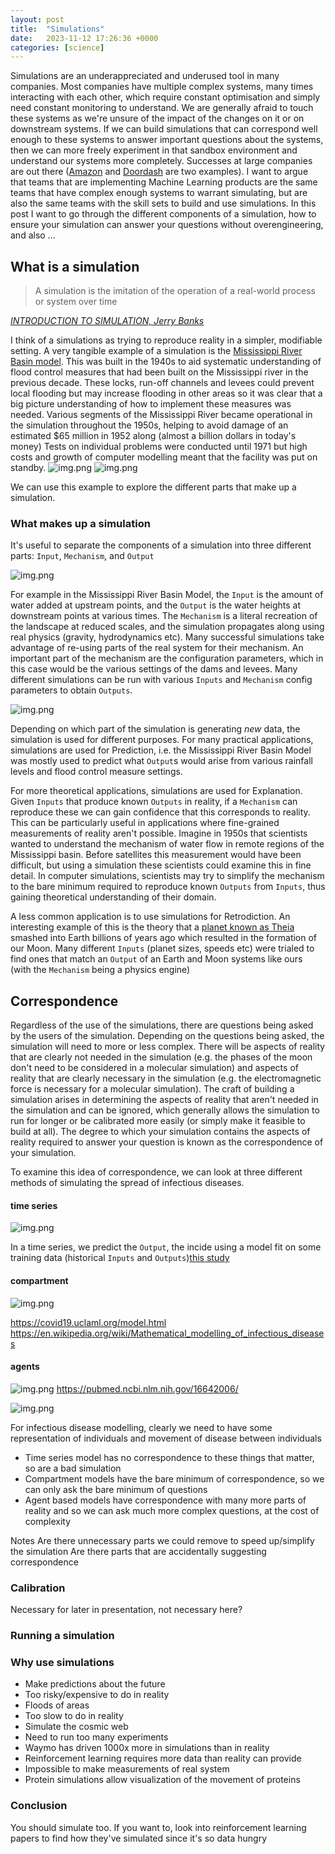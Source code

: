 ```yaml
---
layout: post
title:  "Simulations"
date:   2023-11-12 17:26:36 +0000
categories: [science]
---
```

Simulations are an underappreciated and underused tool in many companies. 
Most companies have multiple complex systems, many times interacting with each other, which require constant optimisation and simply need constant monitoring to understand.
We are generally afraid to touch these systems as we're unsure of the impact of the changes on it or on downstream systems.
If we can build simulations that can correspond well enough to these systems to answer important questions about the systems, then we can more freely experiment in that sandbox environment and understand our systems more completely.
Successes at large companies are out there ([Amazon](https://d1.awsstatic.com/events/Summits/reinvent2022/INO105_Supply-chain-and-logistics.pdf) and [Doordash](https://doordash.engineering/2022/08/16/4-essential-steps-for-building-a-simulator/) are two examples).
I want to argue that teams that are implementing Machine Learning products are the same teams that have complex enough systems to warrant simulating, but are also the same teams with the skill sets to build and use simulations.
In this post I want to go through the different components of a simulation, how to ensure your simulation can answer your questions without overengineering, and also ...

## What is a simulation
> A simulation is the imitation of the operation of a real-world process or system over time

_[INTRODUCTION TO SIMULATION, Jerry Banks](https://dl.acm.org/doi/pdf/10.1145/324138.324142)_

I think of a simulations as trying to reproduce reality in a simpler, modifiable setting. 
A very tangible example of a simulation is the [Mississippi River Basin model](https://en.wikipedia.org/wiki/Mississippi_River_Basin_Model). 
This was built in the 1940s to aid systematic understanding of flood control measures that had been built on the Mississippi river in the previous decade.
These locks, run-off channels and levees could prevent local flooding but may increase flooding in other areas so it was clear that a big picture understanding of how to implement these measures was needed.
Various segments of the Mississippi River became operational in the simulation throughout the 1950s, helping to avoid damage of an estimated $65 million in 1952 along (almost a billion dollars in today's money)
Tests on individual problems were conducted until 1971 but high costs and growth of computer modelling meant that the facility was put on standby.
 ![img.png](/assets/images/simulations/MissBasinModel_Color_Aerial_800x538.jpg) ![img.png](/assets/images/simulations/Mississippiriver-new-01.png)

We can use this example to explore the different parts that make up a simulation.
### What makes up a simulation
It's useful to separate the components of a simulation into three different parts: `Input`, `Mechanism`, and `Output`

 ![img.png](/assets/images/simulations/components.png)

For example in the Mississippi River Basin Model, the `Input` is the amount of water added at upstream points, and the `Output` is the water heights at downstream points at various times.
The `Mechanism` is a literal recreation of the landscape at reduced scales, and the simulation propagates along using real physics (gravity, hydrodynamics etc).
Many successful simulations take advantage of re-using parts of the real system for their mechanism.
An important part of the mechanism are the configuration parameters, which in this case would be the various settings of the dams and levees.
Many different simulations can be run with various `Inputs` and `Mechanism` config parameters to obtain `Outputs`.

![img.png](/assets/images/simulations/components-for.png)

Depending on which part of the simulation is generating *new* data, the simulation is used for different purposes. 
For many practical applications, simulations are used for Prediction, i.e. the Mississippi River Basin Model was mostly used to predict what `Output`s would arise from various rainfall levels and flood control measure settings.

For more theoretical applications, simulations are used for Explanation. Given `Inputs` that produce known `Outputs` in reality, if a `Mechanism` can reproduce these we can gain confidence that this corresponds to reality.
This can be particularly useful in applications where fine-grained measurements of reality aren't possible. Imagine in 1950s that scientists wanted to understand the mechanism of water flow in remote regions of the Mississippi basin.
Before satellites this measurement would have been difficult, but using a simulation these scientists could examine this in fine detail.
In computer simulations, scientists may try to simplify the mechanism to the bare minimum required to reproduce known `Outputs` from `Inputs`, thus  gaining theoretical understanding of their domain.

A less common application is to use simulations for Retrodiction. An interesting example of this is the theory that a [planet known as Theia](https://en.wikipedia.org/wiki/Theia_(planet)) smashed into Earth billions of years ago which resulted in the formation of our Moon.
Many different `Inputs` (planet sizes, speeds etc) were trialed to find ones that match an `Output` of an Earth and Moon systems like ours (with the `Mechanism` being a physics engine)

## Correspondence
Regardless of the use of the simulations, there are questions being asked by the users of the simulation. 
Depending on the questions being asked, the simulation will need to more or less complex.
There will be aspects of reality that are clearly not needed in the simulation (e.g. the phases of the moon don't need to be considered in a molecular simulation)
and aspects of reality that are clearly necessary in the simulation (e.g. the electromagnetic force is necessary for a molecular simulation).
The craft of building a simulation arises in determining the aspects of reality that aren't needed in the simulation and can be ignored, 
which generally allows the simulation to run for longer or be calibrated more easily (or simply make it feasible to build at all).
The degree to which your simulation contains the aspects of reality required to answer your question is known as the correspondence of your simulation.

To examine this idea of correspondence, we can look at three different methods of simulating the spread of infectious diseases.

#### time series
![img.png](/assets/images/simulations/timeseries-disease.png)

In a time series, we predict the `Output`, the incide using a model fit on some training data (historical `Inputs` and `Outputs`)[this study](https://www.sciencedirect.com/science/article/pii/S0960077920303441)

#### compartment
![img.png](/assets/images/simulations/compartment-disease.png)

https://covid19.uclaml.org/model.html 
https://en.wikipedia.org/wiki/Mathematical_modelling_of_infectious_diseases

#### agents
 ![img.png](/assets/images/simulations/agent-disease.png)
https://pubmed.ncbi.nlm.nih.gov/16642006/

![img.png](/assets/images/simulations/correspondence.png)

For infectious disease modelling, clearly we need to have some representation of individuals and movement of disease between individuals
- Time series model has no correspondence to these things that matter, so are a bad simulation
- Compartment models have the bare minimum of correspondence, so we can only ask the bare minimum of questions
- Agent based models have correspondence with many more parts of reality and so we can ask much more complex questions, at the cost of complexity

Notes
Are there unnecessary parts we could remove to speed up/simplify the simulation
Are there parts that are accidentally suggesting correspondence

### Calibration
Necessary for later in presentation, not necessary here?

### Running a simulation

### Why use simulations
- Make predictions about the future
- Too risky/expensive to do in reality
- Floods of areas
- Too slow to do in reality
- Simulate the cosmic web
- Need to run too many experiments
- Waymo has driven 1000x more in simulations than in reality
- Reinforcement learning requires more data than reality can provide
- Impossible to make measurements of real system
- Protein simulations allow visualization of the movement of proteins 

### Conclusion
You should simulate too. If you want to, look into reinforcement learning papers to find how they've simulated since it's so data hungry